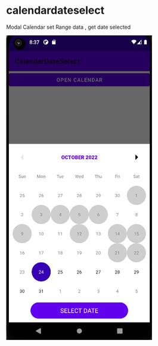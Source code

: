 # calendardateselect
 Modal Calendar set Range data , get date selected 


![Image description](https://github.com/luiscastrodev/calendardateselect/blob/main/modal%20calendar%20selected.png)
